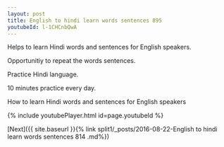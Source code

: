 ```yaml
---
layout: post
title: English to hindi learn words sentences 895 
youtubeId: l-1CHCnbQwA
---
```

 
 
Helps to learn Hindi words and sentences for English speakers.

Opportunitiy to repeat the words sentences. 

Practice Hindi language. 
 
10 minutes practice every day. 
 
How to learn Hindi words and sentences for English speakers 
 
{% include youtubePlayer.html id=page.youtubeId %}
 
 
[Next]({{ site.baseurl }}{% link  split1/_posts/2016-08-22-English to hindi learn words sentences 814 .md%})
 
